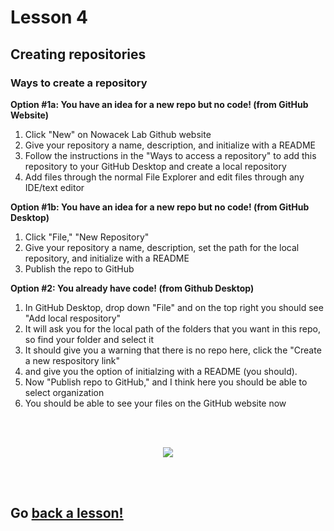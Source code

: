 # Lesson 4

## Creating repositories

### Ways to create a repository 


**Option #1a: You have an idea for a new repo but no code! (from GitHub Website)**

1. Click "New" on Nowacek Lab Github website
2. Give your repository a name, description, and initialize with a README
3. Follow the instructions in the "Ways to access a repository" to add this repository to your GitHub Desktop and create a local repository
4. Add files through the normal File Explorer and edit files through any IDE/text editor

**Option #1b: You have an idea for a new repo but no code! (from GitHub Desktop)**

1. Click "File," "New Repository"
2. Give your repository a name, description, set the path for the local repository, and initialize with a README
3. Publish the repo to GitHub 

**Option #2: You already have code! (from Github Desktop)**
1. In GitHub Desktop, drop down "File" and on the top right you should see "Add local respository"
2. It will ask you for the local path of the folders that you want in this repo, so find your folder and select it
3. It should give you a warning that there is no repo here, click the "Create a new respository link"
4. and give you the option of initialzing with a README (you should).
5. Now "Publish repo to GitHub," and I think here you should be able to select organization
4. You should be able to see your files on the GitHub website now

<br>
<br>

<p align="center">
  <img src="https://memegenerator.net/img/instances/x300/65104689.jpg" />
</p>

<br>
<br>

## Go [back a lesson!](https://github.com/NowacekLab/Welcome/blob/master/lesson3.md)
